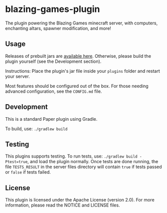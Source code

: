 # blazing-games-plugin

The plugin powering the Blazing Games minecraft server, with computers, enchanting altars, spawner modification, and more!

## Usage

Releases of prebuilt jars are [available here](https://git.ivycollective.dev/BlazingGames/blazing-games-plugin/releases). Otherwise, please build the plugin yourself (see the Development section).

Instructions: Place the plugin's jar file inside your `plugins` folder and restart your server.

Most features should be configured out of the box. For those needing advanced configuration, see the `CONFIG.md` file.

## Development

This is a standard Paper plugin using Gradle.

To build, use: `./gradlew build`

## Testing

This plugins supports testing. To run tests, use: `./gradlew build -Ptest=true`, and load the plugin normally. Once tests are done running, the file `TESTS_RESULT` in the server files directory will contain `true` if tests passed or `false` if tests failed.

## License

This plugin is licensed under the Apache License (version 2.0). For more information, please read the NOTICE and LICENSE files.

